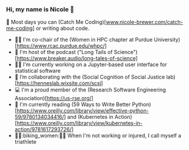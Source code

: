 ### Hi, my name is Nicole :wave:

:pencil: Most days you can (Catch Me Coding)[www.nicole-brewer.com/catch-me-coding] or writing about code.

- :woman_technologist: I'm co-chair of the (Women in HPC chapter at Purdue University)[https://www.rcac.purdue.edu/whpc/]
- :microphone: I'm host of the podcast ("Long Tails of Science")[https://www.breaker.audio/long-tales-of-science]
- :woman_scientist: I'm currently working on a Jupyter-based user interface for statistical software
- 👯 I’m collaborating with the (Social Cognition of Social Justice lab)[https://henneslab.wixsite.com/scsj]
- :computer: I'm a proud member of the (Research Software Engineering Association)[https://us-rse.org/]
- :snake: I'm currently reading (59 Ways to Write Better Python)[https://www.oreilly.com/library/view/effective-python-59/9780134034416/] and (Kubernetes in Action)[https://www.oreilly.com/library/view/kubernetes-in-action/9781617293726/]
- :swimming_woman::biking_women::running_woman: When I'm not working or injured, I call myself a triathlete
